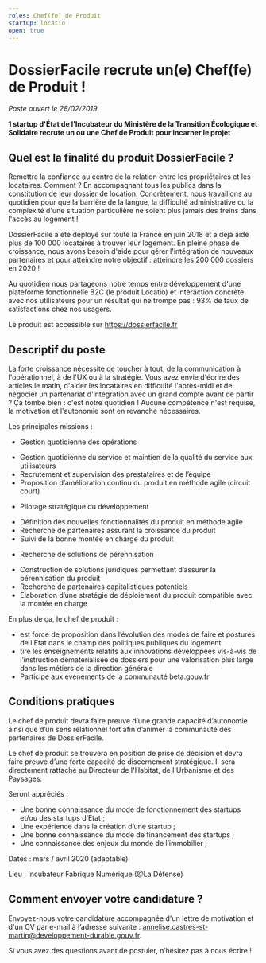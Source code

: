 ```yaml
---
roles: Chef(fe) de Produit
startup: locatio
open: true
---
```


# DossierFacile recrute un(e) Chef(fe) de Produit !

_Poste ouvert le 28/02/2019_

**1 startup d'État de l’Incubateur du Ministère de la Transition Écologique et Solidaire recrute un ou une Chef de Produit pour incarner le projet**

## Quel est la finalité du produit DossierFacile ?

Remettre la confiance au centre de la relation entre les propriétaires et les locataires. Comment ? En accompagnant tous les publics dans la constitution de leur dossier de location. Concrètement, nous travaillons au quotidien pour que la barrière de la langue, la difficulté administrative ou la complexité d'une situation particulière ne soient plus jamais des freins dans l'accès au logement !

DossierFacile a été déployé sur toute la France en juin 2018 et a déjà aidé plus de 100 000 locataires à trouver leur logement. En pleine phase de croissance, nous avons besoin d'aide pour gérer l'intégration de nouveaux partenaires et pour atteindre notre objectif : atteindre les 200 000 dossiers en 2020 !

Au quotidien nous partageons notre temps entre développement d'une plateforme fonctionnelle B2C (le produit Locatio) et interaction concrète avec nos utilisateurs pour un résultat qui ne trompe pas : 93% de taux de satisfactions chez nos usagers.

Le produit est accessible sur https://dossierfacile.fr

## Descriptif du poste

La forte croissance nécessite de toucher à tout, de la communication à l'opérationnel, à de l'UX ou à la stratégie. Vous avez envie d'écrire des articles le matin, d'aider les locataires en difficulté l'après-midi et de négocier un partenariat d'intégration avec un grand compte avant de partir ? Ça tombe bien : c'est notre quotidien ! Aucune compétence n'est requise, la motivation et l'autonomie sont en revanche nécessaires.

Les principales missions :

+	Gestion quotidienne des opérations

- Gestion quotidienne du service et maintien de la qualité du service aux utilisateurs
- Recrutement et supervision des prestataires et de l’équipe
- Proposition d’amélioration continu du produit en méthode agile (circuit court)

+	Pilotage stratégique du développement

- Définition des nouvelles fonctionnalités du produit en méthode agile
- Recherche de partenaires assurant la croissance du produit
- Suivi de la bonne montée en charge du produit

+	Recherche de solutions de pérennisation

- Construction de solutions juridiques permettant d’assurer la pérennisation du produit
- Recherche de partenaires capitalistiques potentiels
- Elaboration d’une stratégie de déploiement du produit compatible avec la montée en charge

En plus de ça, le chef de produit :
-	est force de proposition dans l’évolution des modes de faire et postures de l’Etat dans le champ des politiques publiques du logement
-	tire les enseignements relatifs aux innovations développées vis-à-vis de l’instruction dématérialisée de dossiers pour une valorisation plus large dans les métiers de la direction générale
- Participe aux événements de la communauté beta.gouv.fr

## Conditions pratiques

Le chef de produit devra faire preuve d’une grande capacité d’autonomie ainsi que d’un sens relationnel fort afin d’animer la communauté des partenaires de DossierFacile.

Le chef de produit se trouvera en position de prise de décision et devra faire preuve d’une forte capacité de discernement stratégique. Il sera directement rattaché au Directeur de l'Habitat, de l'Urbanisme et des Paysages.

Seront appréciés :
-	Une bonne connaissance du mode de fonctionnement des startups et/ou des startups d’Etat ;
-	Une expérience dans la création d’une startup ;
-	Une bonne connaissance du mode de financement des startups ;
-	Une connaissance des enjeux du monde de l’immobilier ;

Dates : mars / avril 2020 (adaptable)

Lieu : Incubateur Fabrique Numérique (@La Défense)


## Comment envoyer votre candidature ?

Envoyez-nous votre candidature accompagnée d'un lettre de motivation et d'un CV  par e-mail à l’adresse suivante : [annelise.castres-st-martin@developpement-durable.gouv.fr](mailto:annelise.castres-st-martin@developpement-durable.gouv.fr).

Si vous avez des questions avant de postuler, n’hésitez pas à nous écrire !
